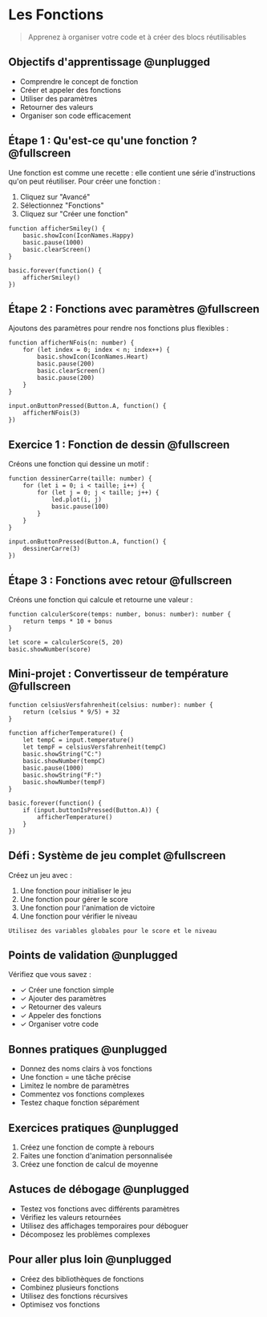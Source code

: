 # Les Fonctions

> Apprenez à organiser votre code et à créer des blocs réutilisables

## Objectifs d'apprentissage @unplugged

- Comprendre le concept de fonction
- Créer et appeler des fonctions
- Utiliser des paramètres
- Retourner des valeurs
- Organiser son code efficacement

## Étape 1 : Qu'est-ce qu'une fonction ? @fullscreen

Une fonction est comme une recette : elle contient une série d'instructions qu'on peut réutiliser.
Pour créer une fonction :

1. Cliquez sur "Avancé"
2. Sélectionnez "Fonctions"
3. Cliquez sur "Créer une fonction"

```blocks
function afficherSmiley() {
    basic.showIcon(IconNames.Happy)
    basic.pause(1000)
    basic.clearScreen()
}

basic.forever(function() {
    afficherSmiley()
})
```

## Étape 2 : Fonctions avec paramètres @fullscreen

Ajoutons des paramètres pour rendre nos fonctions plus flexibles :

```blocks
function afficherNFois(n: number) {
    for (let index = 0; index < n; index++) {
        basic.showIcon(IconNames.Heart)
        basic.pause(200)
        basic.clearScreen()
        basic.pause(200)
    }
}

input.onButtonPressed(Button.A, function() {
    afficherNFois(3)
})
```

## Exercice 1 : Fonction de dessin @fullscreen

Créons une fonction qui dessine un motif :

```blocks
function dessinerCarre(taille: number) {
    for (let i = 0; i < taille; i++) {
        for (let j = 0; j < taille; j++) {
            led.plot(i, j)
            basic.pause(100)
        }
    }
}

input.onButtonPressed(Button.A, function() {
    dessinerCarre(3)
})
```

## Étape 3 : Fonctions avec retour @fullscreen

Créons une fonction qui calcule et retourne une valeur :

```blocks
function calculerScore(temps: number, bonus: number): number {
    return temps * 10 + bonus
}

let score = calculerScore(5, 20)
basic.showNumber(score)
```

## Mini-projet : Convertisseur de température @fullscreen

```blocks
function celsiusVersfahrenheit(celsius: number): number {
    return (celsius * 9/5) + 32
}

function afficherTemperature() {
    let tempC = input.temperature()
    let tempF = celsiusVersfahrenheit(tempC)
    basic.showString("C:")
    basic.showNumber(tempC)
    basic.pause(1000)
    basic.showString("F:")
    basic.showNumber(tempF)
}

basic.forever(function() {
    if (input.buttonIsPressed(Button.A)) {
        afficherTemperature()
    }
})
```

## Défi : Système de jeu complet @fullscreen

Créez un jeu avec :

1. Une fonction pour initialiser le jeu
2. Une fonction pour gérer le score
3. Une fonction pour l'animation de victoire
4. Une fonction pour vérifier le niveau

```hint
Utilisez des variables globales pour le score et le niveau
```

## Points de validation @unplugged

Vérifiez que vous savez :

- ✓ Créer une fonction simple
- ✓ Ajouter des paramètres
- ✓ Retourner des valeurs
- ✓ Appeler des fonctions
- ✓ Organiser votre code

## Bonnes pratiques @unplugged

- Donnez des noms clairs à vos fonctions
- Une fonction = une tâche précise
- Limitez le nombre de paramètres
- Commentez vos fonctions complexes
- Testez chaque fonction séparément

## Exercices pratiques @unplugged

1. Créez une fonction de compte à rebours
2. Faites une fonction d'animation personnalisée
3. Créez une fonction de calcul de moyenne

## Astuces de débogage @unplugged

- Testez vos fonctions avec différents paramètres
- Vérifiez les valeurs retournées
- Utilisez des affichages temporaires pour déboguer
- Décomposez les problèmes complexes

## Pour aller plus loin @unplugged

- Créez des bibliothèques de fonctions
- Combinez plusieurs fonctions
- Utilisez des fonctions récursives
- Optimisez vos fonctions